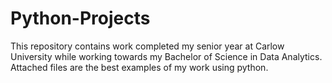# Python-Projects
This repository contains work completed my senior year at Carlow University while working towards my Bachelor of Science in Data Analytics. 
Attached files are the best examples of my work using python. 
